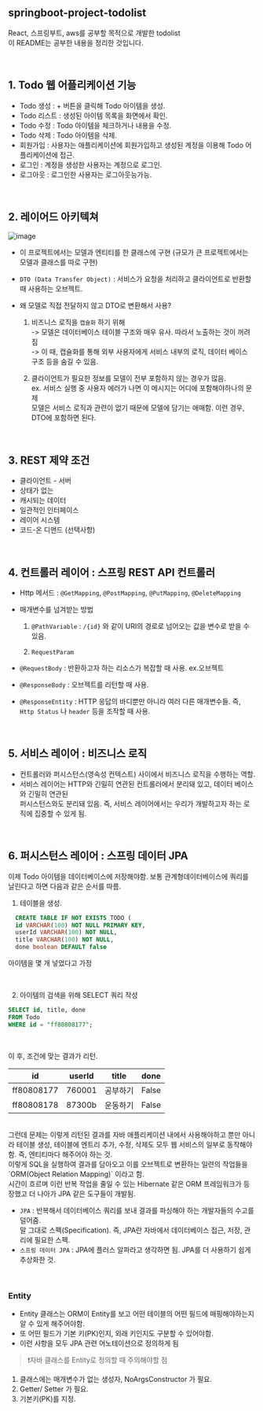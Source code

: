 ## springboot-project-todolist
React, 스프링부트, aws를 공부할 목적으로 개발한 todolist  
이 README는 공부한 내용을 정리한 것입니다.

<br>

## 1. Todo 웹 어플리케이션 기능
- Todo 생성 : + 버튼을 클릭해 Todo 아이템을 생성.
- Todo 리스트 : 생성된 아이템 목록을 화면에서 확인.
- Todo 수정 : Todo 아이템을 체크하거나 내용을 수정.
- Todo 삭제 : Todo 아이템을 삭제.
- 회원가입 : 사용자는 애플리케이션에 회원가입하고 생성된 계정을 이용해 Todo 어플리케이션에 접근.
- 로그인 : 계정을 생성한 사용자는 계정으로 로그인.
- 로그아웃 : 로그인한 사용자는 로그아웃능가능.

<br>

## 2. 레이어드 아키텍쳐
![image](https://user-images.githubusercontent.com/87354210/202670792-75ba170a-1237-4211-9a93-0250f8e6cbc6.png)
- 이 프로젝트에서는 모델과 엔티티를 한 클래스에 구현 (규모가 큰 프로젝트에서는 모델과 클래스를 따로 구현)

- `DTO (Data Transfer Object)` : 서비스가 요청을 처리하고 클라이언트로 반환할 때 사용하는 오브젝트.

- 왜 모델로 직접 전달하지 않고 DTO로 변환해서 사용?

  1. 비즈니스 로직을 `캡슐화` 하기 위해 <br>
     -> 모델은 데이터베이스 테이블 구조와 매우 유사. 따라서 노출하는 것이 꺼려짐 <br>
     -> 이 때, 캡슐화를 통해 외부 사용자에게 서비스 내부의 로직, 데이터 베이스 구조 등을 숨길 수 있음.

  2. 클라이언트가 필요한 정보를 모델이 전부 포함하지 않는 경우가 많음. <br>
    ex. 서비스 실행 중 사용자 에러가 나면 이 메시지는 어디에 포함해야하나의 문제 <br>
        모델은 서비스 로직과 관련이 없기 때문에 모델에 담기는 애매함. 이런 경우, DTO에 포함하면 된다.

<br>

## 3. REST 제약 조건
- 클라이언트 - 서버
- 상태가 없는
- 캐시되는 데이터
- 일관적인 인터페이스
- 레이어 시스템
- 코드-온 디맨드 (선택사항)

<br>

## 4. 컨트롤러 레이어 : 스프링 REST API 컨트롤러
- Http 메서드 : `@GetMapping`, `@PostMapping`, `@PutMapping`, `@DeleteMapping`
- 매개변수를 넘겨받는 방법
  1. `@PathVariable` : `/{id}` 와 같이 URI의 경로로 넘어오는 값을 변수로 받을 수 있음.

  2. `RequestParam`

- `@RequestBody` : 반환하고자 하는 리소스가 복잡할 때 사용. ex.오브젝트

- `@ResponseBody` : 오브젝트를 리턴할 때 사용.

- `@ResponseEntity` : HTTP 응답의 바디뿐만 아니라 여러 다른 매개변수들. 즉, `Http Status` 나 `header` 등을 조작할 때 사용.

<br>

## 5. 서비스 레이어 : 비즈니스 로직
- 컨트롤러와 퍼시스턴스(영속성 컨텍스트) 사이에서 비즈니스 로직을 수행하는 역할.  
- 서비스 레이어는 HTTP와 긴밀히 연관된 컨트롤러에서 분리돼 있고, 데이터 베이스와 긴밀히 연관된 <br>
  퍼시스턴스와도 분리돼 있음. 즉, 서비스 레이어에서는 우리가 개발하고자 하는 로직에 집중할 수 있게 됨.

<br>

## 6. 퍼시스턴스 레이어 : 스프링 데이터 JPA
이제 Todo 아이템을 데이터베이스에 저장해야함.
보통 관계형데이터베이스에 쿼리를 날린다고 하면 다음과 같은 순서를 따름.

1. 테이블을 생성.

```sql
  CREATE TABLE IF NOT EXISTS TODO (
  id VARCHAR(100) NOT NULL PRIMARY KEY,
  userId VARCHAR(100) NOT NULL,
  title VARCHAR(100) NOT NULL,
  done boolean DEFAULT false
```
아이템을 몇 개 넣었다고 가정

<br>

2. 아이템의 검색을 위해 SELECT 쿼리 작성
```sql
SELECT id, title, done
FROM Todo
WHERE id = "ff80808177";
```

<br>

이 후, 조건에 맞는 결과가 리턴.

|id|userId|title|done|
|---|---|---|---|
|ff80808177|760001|공부하기|False|
|ff80808178|87300b|운동하기|False|
<br>
그런데 문제는 이렇게 리턴된 결과를 자바 애플리케이션 내에서 사용해야하고 뿐만 아니라  
테이블 생성, 테이블에 엔트리 추가, 수정, 삭제도 모두 웹 서비스의 일부로 동작해야함.  
즉, 엔티티마다 해주어야 하는 것. <br>
이렇게 SQL을 실행하여 결과를 담아오고 이를 오브젝트로 변환하는 일련의 작업들을  
`ORM(Object Relation Mapping)` 이라고 함. <br>
시간이 흐르며 이런 반복 작업을 줄일 수 있는 Hibernate 같은 ORM 프레임워크가 등장했고  
더 나아가 JPA 같은 도구들이 개발됨.  

<br>

- `JPA` : 반복해서 데이터베이스 쿼리를 보내 결과를 파싱해야 하는 개발자들의 수고를 덜어줌.  
말 그대로 스펙(Specification). 즉, JPA란 자바에서 데이터베이스 접근, 저장, 관리에 필요한 스펙.
- `스프링 데이터 JPA` : JPA에 플러스 알파라고 생각하면 됨. JPA를 더 사용하기 쉽게 추상화한 것.

<br>

### Entity
- Entity 클래스는 ORM이 Entity를 보고 어떤 테이블의 어떤 필드에 매핑해야하는지 알 수 있게 해주어야함.
- 또 어떤 필드가 기본 키(PK)인지, 외래 키인지도 구분할 수 있어야함.
- 이런 사항을 모두 JPA 관련 어노테이션으로 정의하게 됨
> ❗자바 클래스를 Entity로 정의할 때 주의해야할 점

1. 클래스에는 매개변수가 없는 생성자, NoArgsConstructor 가 필요.
2. Getter/ Setter 가 필요.
3. 기본키(PK)를 지정.
